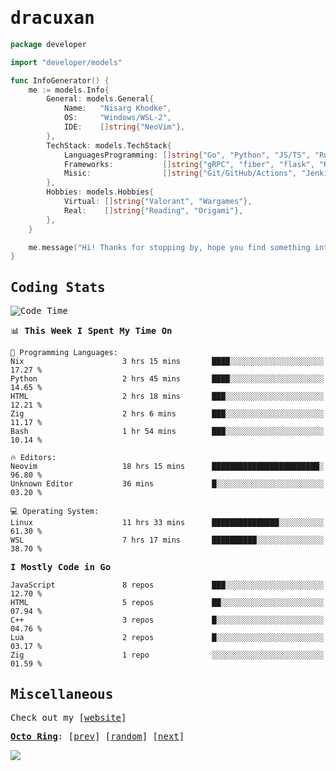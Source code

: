 <!-- Banner -->
<!--
<img src="https://i.imgur.com/mz4ym1F.png" style="max-height:550px"/>
-->


<samp>
	
<!-- Coded Intro -->
	
# dracuxan

```go
package developer

import "developer/models"

func InfoGenerator() {
	me := models.Info{
		General: models.General{
			Name:   "Nisarg Khodke",
			OS:     "Windows/WSL-2",
			IDE:    []string{"NeoVim"},
		},
		TechStack: models.TechStack{
			LanguagesProgramming: []string{"Go", "Python", "JS/TS", "Rust", "C"},
			Frameworks: 	      []string{"gRPC", "fiber", "flask", "React.js", "Next.js"},
			Misic:                []string{"Git/GitHub/Actions", "Jenkins", "Docker"},
		},
		Hobbies: models.Hobbies{
			Virtual: []string{"Valorant", "Wargames"},
			Real:    []string{"Reading", "Origami"},
		},		
	}

	me.message("Hi! Thanks for stopping by, hope you find something interesting!") 
}
```

## Coding Stats


<!--START_SECTION:waka-->
![Code Time](http://img.shields.io/badge/Code%20Time-219%20hrs%2018%20mins-blue)

📊 **This Week I Spent My Time On** 

```text
💬 Programming Languages: 
Nix                      3 hrs 15 mins       ████░░░░░░░░░░░░░░░░░░░░░   17.27 % 
Python                   2 hrs 45 mins       ████░░░░░░░░░░░░░░░░░░░░░   14.65 % 
HTML                     2 hrs 18 mins       ███░░░░░░░░░░░░░░░░░░░░░░   12.21 % 
Zig                      2 hrs 6 mins        ███░░░░░░░░░░░░░░░░░░░░░░   11.17 % 
Bash                     1 hr 54 mins        ███░░░░░░░░░░░░░░░░░░░░░░   10.14 % 

🔥 Editors: 
Neovim                   18 hrs 15 mins      ████████████████████████░   96.80 % 
Unknown Editor           36 mins             █░░░░░░░░░░░░░░░░░░░░░░░░   03.20 % 

💻 Operating System: 
Linux                    11 hrs 33 mins      ███████████████░░░░░░░░░░   61.30 % 
WSL                      7 hrs 17 mins       ██████████░░░░░░░░░░░░░░░   38.70 % 
```

**I Mostly Code in Go** 

```text
JavaScript               8 repos             ███░░░░░░░░░░░░░░░░░░░░░░   12.70 % 
HTML                     5 repos             ██░░░░░░░░░░░░░░░░░░░░░░░   07.94 % 
C++                      3 repos             █░░░░░░░░░░░░░░░░░░░░░░░░   04.76 % 
Lua                      2 repos             █░░░░░░░░░░░░░░░░░░░░░░░░   03.17 % 
Zig                      1 repo              ░░░░░░░░░░░░░░░░░░░░░░░░░   01.59 % 
```




<!--END_SECTION:waka-->

## Miscellaneous

Check out my [[website](https://bynisarg.in/)]

[**Octo Ring**](https://octo-ring.com/):
[[prev](https://octo-ring.com/p/dracuxan/prev)]  [[random](https://octo-ring.com/p/dracuxan/random)]  [[next](https://octo-ring.com/p/dracuxan/next)]

![](https://komarev.com/ghpvc/?username=dracuxan&style=flat-square)

</samp>
